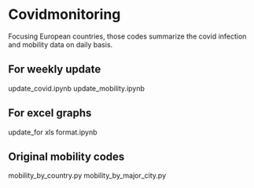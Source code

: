 # Covidmonitoring
Focusing European countries, those codes summarize the covid infection and mobility data on daily basis.

## For weekly update
update_covid.ipynb
update_mobility.ipynb

## For excel graphs
update_for xls format.ipynb

## Original mobility codes
mobility_by_country.py
mobility_by_major_city.py
